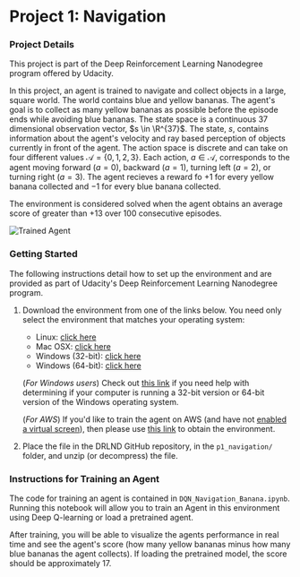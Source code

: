 [//]: # (Image References)

[image1]: https://user-images.githubusercontent.com/10624937/42135619-d90f2f28-7d12-11e8-8823-82b970a54d7e.gif "Trained Agent"

# Project 1: Navigation

### Project Details

This project is part of the Deep Reinforcement Learning Nanodegree program offered by Udacity.

In this project, an agent is trained to navigate and collect objects in a large, square world. The world contains blue and yellow bananas. The agent's goal is to collect as many yellow bananas as possible before the episode ends while avoiding blue bananas. The state space is a continuous 37 dimensional observation vector, $s \in \R^{37}$. The state, $s$, contains information about the agent's velocity and ray based perception of objects currently in front of the agent. The action space is discrete and can take on four different values $\mathcal{A}= \{ 0, 1, 2, 3 \}$. Each action, $a \in \mathcal{A}$, corresponds to the agent moving forward ($a=0$), backward ($a=1$), turning left ($a=2$), or turning right ($a=3$). The agent recieves a reward fo $+1$ for every yellow banana collected and $-1$ for every blue banana collected. 

The environment is considered solved when the agent obtains an average score of greater than $+13$ over 100 consecutive episodes.

![Trained Agent][image1]

### Getting Started

The following instructions detail how to set up the environment and are provided as part of Udacity's Deep Reinforcement Learning Nanodegree program.

1. Download the environment from one of the links below.  You need only select the environment that matches your operating system:
    - Linux: [click here](https://s3-us-west-1.amazonaws.com/udacity-drlnd/P1/Banana/Banana_Linux.zip)
    - Mac OSX: [click here](https://s3-us-west-1.amazonaws.com/udacity-drlnd/P1/Banana/Banana.app.zip)
    - Windows (32-bit): [click here](https://s3-us-west-1.amazonaws.com/udacity-drlnd/P1/Banana/Banana_Windows_x86.zip)
    - Windows (64-bit): [click here](https://s3-us-west-1.amazonaws.com/udacity-drlnd/P1/Banana/Banana_Windows_x86_64.zip)
    
    (_For Windows users_) Check out [this link](https://support.microsoft.com/en-us/help/827218/how-to-determine-whether-a-computer-is-running-a-32-bit-version-or-64) if you need help with determining if your computer is running a 32-bit version or 64-bit version of the Windows operating system.

    (_For AWS_) If you'd like to train the agent on AWS (and have not [enabled a virtual screen](https://github.com/Unity-Technologies/ml-agents/blob/master/docs/Training-on-Amazon-Web-Service.md)), then please use [this link](https://s3-us-west-1.amazonaws.com/udacity-drlnd/P1/Banana/Banana_Linux_NoVis.zip) to obtain the environment.

2. Place the file in the DRLND GitHub repository, in the `p1_navigation/` folder, and unzip (or decompress) the file. 

### Instructions for Training an Agent

The code for training an agent is contained in `DQN_Navigation_Banana.ipynb`. 
Running this notebook will allow you to train an Agent in this environment using Deep Q-learning or load a pretrained agent.

After training, you will be able to visualize the agents performance in real time and see the agent's score (how many yellow bananas minus how many blue bananas the agent collects). If loading the pretrained model, the score should be approximately 17.